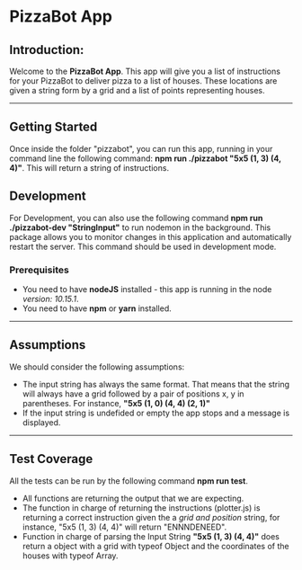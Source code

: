 
# PizzaBot App

## Introduction:

Welcome to the **PizzaBot App**. This app will give you a list of instructions for your PizzaBot to deliver pizza to a list of houses. These locations are given a string form by a grid and a list of points representing houses.

***

## Getting Started

Once inside the folder "pizzabot", you can run this app, running in your command line the following command: **npm run ./pizzabot "5x5 (1, 3) (4, 4)"**. This will return a string of instructions.

## Development
For Development, you can also use the following command **npm run ./pizzabot-dev "StringInput"** to run nodemon in the background. This package allows you to monitor changes in this application and automatically restart the server. This command should be used in development mode. 

### Prerequisites

* You need to have **nodeJS** installed - this app is running in the node *version: 10.15.1*. 
* You need to have **npm** or **yarn** installed.

***

## Assumptions

We should consider the following assumptions:

* The input string has always the same format. That means that the string will always have a grid followed by a pair of positions x, y in parentheses. For instance, **"5x5 (1, 0) (4, 4) (2, 1)"**
* If the input string is undefided or empty the app stops and a message is displayed.

***
## Test Coverage

All the tests can be run by the following command **npm run test**.

* All functions are returning the output that we are expecting.
* The function in charge of returning the instructions (plotter.js) is returning a correct instruction given the a *grid and position* string, for instance, "5x5 (1, 3) (4, 4)" will return "ENNNDENEED".
* Function in charge of parsing the Input String **"5x5 (1, 3) (4, 4)"** does return a object with a grid with typeof Object and the coordinates of the houses with typeof Array.





